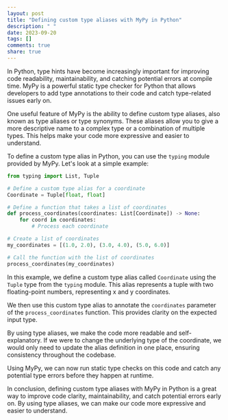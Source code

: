 ```yaml
---
layout: post
title: "Defining custom type aliases with MyPy in Python"
description: " "
date: 2023-09-20
tags: []
comments: true
share: true
---
```


In Python, type hints have become increasingly important for improving code readability, maintainability, and catching potential errors at compile time. MyPy is a powerful static type checker for Python that allows developers to add type annotations to their code and catch type-related issues early on.

One useful feature of MyPy is the ability to define custom type aliases, also known as type aliases or type synonyms. These aliases allow you to give a more descriptive name to a complex type or a combination of multiple types. This helps make your code more expressive and easier to understand.

To define a custom type alias in Python, you can use the `typing` module provided by MyPy. Let's look at a simple example:

```python
from typing import List, Tuple

# Define a custom type alias for a coordinate
Coordinate = Tuple[float, float]

# Define a function that takes a list of coordinates
def process_coordinates(coordinates: List[Coordinate]) -> None:
    for coord in coordinates:
        # Process each coordinate

# Create a list of coordinates
my_coordinates = [(1.0, 2.0), (3.0, 4.0), (5.0, 6.0)]

# Call the function with the list of coordinates
process_coordinates(my_coordinates)
```

In this example, we define a custom type alias called `Coordinate` using the `Tuple` type from the `typing` module. This alias represents a tuple with two floating-point numbers, representing x and y coordinates.

We then use this custom type alias to annotate the `coordinates` parameter of the `process_coordinates` function. This provides clarity on the expected input type.

By using type aliases, we make the code more readable and self-explanatory. If we were to change the underlying type of the coordinate, we would only need to update the alias definition in one place, ensuring consistency throughout the codebase.

Using MyPy, we can now run static type checks on this code and catch any potential type errors before they happen at runtime.

In conclusion, defining custom type aliases with MyPy in Python is a great way to improve code clarity, maintainability, and catch potential errors early on. By using type aliases, we can make our code more expressive and easier to understand.